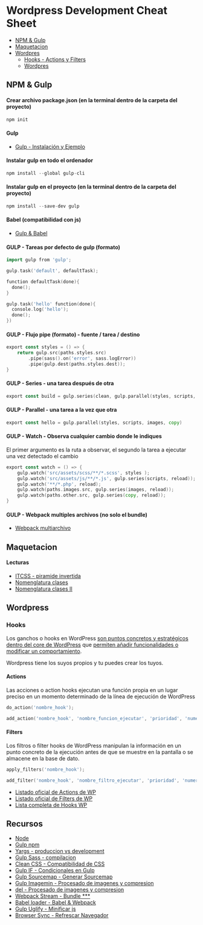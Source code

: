 # Wordpress Development Cheat Sheet
- [NPM & Gulp](https://github.com/MazoGuapo/cheat-sheet#npm--gulp)
- [Maquetacion](https://github.com/MazoGuapo/cheat-sheet#maquetacion)
- [Wordpres](https://github.com/MazoGuapo/cheat-sheet#wordpress)
  + [Hooks - Actions y Filters](https://github.com/MazoGuapo/cheat-sheet#hooks)
  + [Wordpres](https://github.com/MazoGuapo/cheat-sheet#wordpress)

## NPM & Gulp

#### Crear archivo package.json (en la terminal dentro de la carpeta del proyecto)
```go
npm init
```

#### Gulp
- [Gulp - Instalación y Ejemplo](https://www.npmjs.com/package/gulp#sample-gulpfilejs)

#### Instalar gulp en todo el ordenador
```go
npm install --global gulp-cli
```

#### Instalar gulp en el proyecto (en la terminal dentro de la carpeta del proyecto)
```go
npm install --save-dev gulp
```

#### Babel (compatibilidad con js)
- [Gulp & Babel](https://www.npmjs.com/package/gulp#use-latest-javascript-version-in-your-gulpfile)

#### GULP - Tareas por defecto de gulp (formato)
```go
import gulp from 'gulp';

gulp.task('default', defaultTask);

function defaultTask(done){
  done();
}

gulp.task('hello' function(done){
  console.log('hello');
  done();
})
```

#### GULP - Flujo pipe (formato) - fuente / tarea / destino
```go
export const styles = () => {
    return gulp.src(paths.styles.src)
        .pipe(sass().on('error', sass.logError))
        .pipe(gulp.dest(paths.styles.dest));
}
```

#### GULP - Series - una tarea después de otra
```go
export const build = gulp.series(clean, gulp.parallel(styles, scripts, images, copy))
```

#### GULP - Parallel - una tarea a la vez que otra
```go
export const hello = gulp.parallel(styles, scripts, images, copy)
```

#### GULP - Watch - Observa cualquier cambio donde le indiques
El primer argumento es la ruta a observar, el segundo la tarea a ejecutar una vez detectado el cambio
```go
export const watch = () => {
    gulp.watch('src/assets/scss/**/*.scss', styles );
    gulp.watch('src/assets/js/**/*.js', gulp.series(scripts, reload));
    gulp.watch('**/*.php', reload);
    gulp.watch(paths.images.src, gulp.series(images, reload));
    gulp.watch(paths.other.src, gulp.series(copy, reload));
}
```
#### GULP - Webpack multiples archivos (no solo el bundle)
- [Webpack multiarchivo](https://www.npmjs.com/package/webpack-stream#multiple-entry-points)










## Maquetacion

#### Lecturas
- [ITCSS - piramide invertida](https://www.creativebloq.com/web-design/manage-large-css-projects-itcss-101517528)
- [Nomenglatura clases](https://csswizardry.com/2013/01/mindbemding-getting-your-head-round-bem-syntax/)
- [Nomenglatura clases II](https://csswizardry.com/2015/03/more-transparent-ui-code-with-namespaces/)








## Wordpress

### Hooks
Los ganchos o hooks en WordPress <u>son puntos concretos y estratégicos dentro del core de WordPress</u> que <u>permiten añadir funcionalidades o modificar un comportamiento</u>.

Wordpress tiene los suyos propios y tu puedes crear los tuyos.

#### Actions
Las acciones o action hooks ejecutan una función propia en un lugar preciso en un momento determinado de la línea de ejecución de WordPress

```go
do_action('nombre_hook');
```

```go
add_action('nombre_hook', 'nombre_funcion_ejecutar', 'prioridad', 'numero de argumentos');
```

#### Filters
Los filtros o filter hooks de WordPress manipulan la información en un punto concreto de la ejecución antes de que se muestre en la pantalla o se almacene en la base de dato.

```go
apply_filters('nombre_hook');
```

```go
add_filter('nombre_hook', 'nombre_filtro_ejecutar', 'prioridad', 'numero de argumentos');
```

- [Listado oficial de Actions de WP](https://codex.wordpress.org/Plugin_API/Action_Reference)
- [Listado oficial de Filters de WP](https://codex.wordpress.org/Plugin_API/Filter_Reference)
- [Lista completa de Hooks WP](https://adambrown.info/p/wp_hooks/hook)




## Recursos
- [Node](https://nodejs.org/es/)
- [Gulp npm](https://www.npmjs.com/package/gulp)
- [Yargs - produccion vs development](https://www.npmjs.com/package/yargs)
- [Gulp Sass - compilacion](https://www.npmjs.com/package/gulp-sass)
- [Clean CSS - Compatibilidad de CSS](https://www.npmjs.com/package/clean-css)
- [Gulp IF - Condicionales en Gulp](https://www.npmjs.com/package/gulp-if)
- [Gulp Sourcemap - Generar Sourcemap](https://www.npmjs.com/package/gulp-sourcemaps)
- [Gulp Imagemin - Procesado de imagenes y compresion](https://www.npmjs.com/package/gulp-imagemin)
- [del - Procesado de imagenes y compresion](https://www.npmjs.com/package/gulp-imagemin)
- [Webpack Stream - Bundle ***](https://www.npmjs.com/package/webpack-stream)
- [Babel loader - Babel & Webpack](https://www.npmjs.com/package/babel-loader)
- [Gulp Uglify - Minificar js](https://www.npmjs.com/package/gulp-uglify)
- [Browser Sync - Refrescar Navegador](https://browsersync.io/)




<!-- -

- [Gulp npm](https://www.npmjs.com/package/gulp)
- [Gulp npm](https://www.npmjs.com/package/gulp)
- [Gulp npm](https://www.npmjs.com/package/gulp)
- [Gulp npm](https://www.npmjs.com/package/gulp)
- [Gulp npm](https://www.npmjs.com/package/gulp)
- [Gulp npm](https://www.npmjs.com/package/gulp)
- [Gulp npm](https://www.npmjs.com/package/gulp)
- [Gulp npm](https://www.npmjs.com/package/gulp)
- [Gulp npm](https://www.npmjs.com/package/gulp)
- [Gulp npm](https://www.npmjs.com/package/gulp)
- [Gulp npm](https://www.npmjs.com/package/gulp)
- [Gulp npm](https://www.npmjs.com/package/gulp)
- [Gulp npm](https://www.npmjs.com/package/gulp)
- [Gulp npm](https://www.npmjs.com/package/gulp)
- [Gulp npm](https://www.npmjs.com/package/gulp)
- [Gulp npm](https://www.npmjs.com/package/gulp)
- [Gulp npm](https://www.npmjs.com/package/gulp)
- [Gulp npm](https://www.npmjs.com/package/gulp)
- [Gulp npm](https://www.npmjs.com/package/gulp)
- [Gulp npm](https://www.npmjs.com/package/gulp)
- [Gulp npm](https://www.npmjs.com/package/gulp)
- [Gulp npm](https://www.npmjs.com/package/gulp)
- [Gulp npm](https://www.npmjs.com/package/gulp)
- [Gulp npm](https://www.npmjs.com/package/gulp)
- [Gulp npm](https://www.npmjs.com/package/gulp)
- [Gulp npm](https://www.npmjs.com/package/gulp)
- [Gulp npm](https://www.npmjs.com/package/gulp)
- [Gulp npm](https://www.npmjs.com/package/gulp)
- [Gulp npm](https://www.npmjs.com/package/gulp)
- [Gulp npm](https://www.npmjs.com/package/gulp)
- [Gulp npm](https://www.npmjs.com/package/gulp)
- [Gulp npm](https://www.npmjs.com/package/gulp)
- [Gulp npm](https://www.npmjs.com/package/gulp) -->


<!-- ## Getting started
### Hello world
#### code — app.go

-  [Variables](https://github.com/MazoGuapo/cheat-sheet#variables) -->